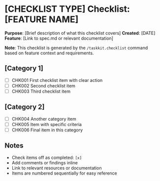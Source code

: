 # [CHECKLIST TYPE] Checklist: [FEATURE NAME]

**Purpose**: [Brief description of what this checklist covers]
**Created**: [DATE]
**Feature**: [Link to spec.md or relevant documentation]

**Note**: This checklist is generated by the `/taskkit.checklist` command based on feature context and requirements.

<!-- 
  ============================================================================
  IMPORTANT: The checklist items below are SAMPLE ITEMS for illustration only.
  
  The /taskkit.checklist command MUST replace these with actual items based on:
  - User's specific checklist request
  - Feature requirements from spec.md
  - Technical context from plan.md
  - Implementation details from tasks.md
  
  DO NOT keep these sample items in the generated checklist file.
  ============================================================================
-->

## [Category 1]

- [ ] CHK001 First checklist item with clear action
- [ ] CHK002 Second checklist item
- [ ] CHK003 Third checklist item

## [Category 2]

- [ ] CHK004 Another category item
- [ ] CHK005 Item with specific criteria
- [ ] CHK006 Final item in this category

## Notes

- Check items off as completed: `[x]`
- Add comments or findings inline
- Link to relevant resources or documentation
- Items are numbered sequentially for easy reference
